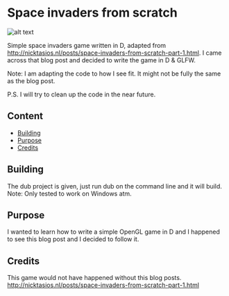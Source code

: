 Space invaders from scratch
===========================
![alt text](https://gitlab.com/zhgoh/d_space_invaders/-/raw/master/screenshots/Space_Invaders.png)

Simple space invaders game written in D, adapted from <http://nicktasios.nl/posts/space-invaders-from-scratch-part-1.html>. 
I came across that blog post and decided to write the game in D & GLFW.

Note: I am adapting the code to how I see fit. It might not be fully the same as the blog post. 

P.S. I will try to clean up the code in the near future.

Content
-------
* [Building](#building)
* [Purpose](#purpose)
* [Credits](#credits)

Building
--------
The dub project is given, just run dub on the command line and it will build. 
Note: Only tested to work on Windows atm. 

Purpose
-------
I wanted to learn how to write a simple OpenGL game in D and I happened to see this blog post and I decided to follow it.

Credits
-------
This game would not have happened without this blog posts.
http://nicktasios.nl/posts/space-invaders-from-scratch-part-1.html
